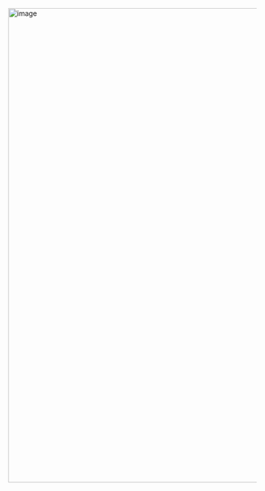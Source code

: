 <img width="960" alt="image" src="https://github.com/user-attachments/assets/2e502a85-82d4-40d7-8a3d-8609d51f5247" />
